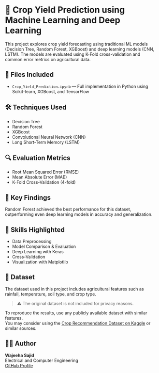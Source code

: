 # 🌾 Crop Yield Prediction using Machine Learning and Deep Learning

This project explores crop yield forecasting using traditional ML models (Decision Tree, Random Forest, XGBoost) and deep learning models (CNN, LSTM). The models are evaluated using K-Fold cross-validation and common error metrics on agricultural data.

## 📂 Files Included

- `Crop_Yield_Prediction.ipynb` — Full implementation in Python using Scikit-learn, XGBoost, and TensorFlow

## 🛠 Techniques Used

- Decision Tree  
- Random Forest  
- XGBoost  
- Convolutional Neural Network (CNN)  
- Long Short-Term Memory (LSTM)

## 🔍 Evaluation Metrics

- Root Mean Squared Error (RMSE)  
- Mean Absolute Error (MAE)  
- K-Fold Cross-Validation (4-fold)

## 🎯 Key Findings

Random Forest achieved the best performance for this dataset, outperforming even deep learning models in accuracy and generalization.

## 🧠 Skills Highlighted

- Data Preprocessing  
- Model Comparison & Evaluation  
- Deep Learning with Keras  
- Cross-Validation  
- Visualization with Matplotlib

## 📁 Dataset

The dataset used in this project includes agricultural features such as rainfall, temperature, soil type, and crop type.

> ⚠️ The original dataset is not included for privacy reasons.

To reproduce the results, use any publicly available dataset with similar features.  
You may consider using the [Crop Recommendation Dataset on Kaggle](https://www.kaggle.com/datasets/atharvaingle/crop-recommendation-dataset) or similar sources.

## 👩‍💻 Author

**Wajeeha Sajid**  
Electrical and Computer Engineering  
[GitHub Profile](https://github.com/wajeeha-sajid)

